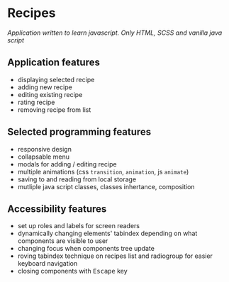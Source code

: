 # Recipes

_Application written to learn javascript. Only HTML, SCSS and vanilla java script_

## Application features

- displaying selected recipe
- adding new recipe
- editing existing recipe
- rating recipe
- removing recipe from list

## Selected programming features

- responsive design
- collapsable menu
- modals for adding / editing recipe
- multiple animations (css `transition`, `animation`, js `animate`)
- saving to and reading from local storage
- mutliple java script classes, classes inhertance, composition

## Accessibility features

- set up roles and labels for screen readers
- dynamically changing elements' tabindex depending on what components are visible to user
- changing focus when components tree update
- roving tabindex technique on recipes list and radiogroup for easier keyboard navigation
- closing components with <kbd>Escape</kbd> key
